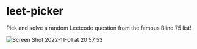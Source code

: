 # leet-picker
Pick and solve a random Leetcode question from the famous Blind 75 list!

![Screen Shot 2022-11-01 at 20 57 53](https://user-images.githubusercontent.com/42769265/199208306-ccf62655-ea89-4694-82cf-c1370f33b8b1.png)
